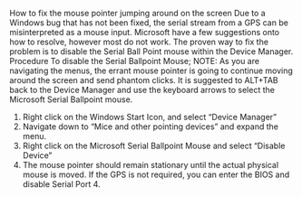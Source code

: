 How to fix the mouse pointer jumping around on the screen 
Due to a Windows bug that has not been fixed, the serial stream from a GPS can be misinterpreted 
as a mouse input. 
Microsoft have a few suggestions onto how to resolve, however most do not work. 
The proven way to fix the problem is to disable the Serial Ball Point mouse within the Device 
Manager. 
Procedure 
To disable the Serial Ballpoint Mouse; 
NOTE: As you are navigating the menus, the errant mouse pointer is going to continue moving 
around the screen and send phantom clicks. It is suggested to ALT+TAB back to the Device Manager 
and use the keyboard arrows to select the Microsoft Serial Ballpoint mouse. 
1. Right click on the Windows Start Icon, and select “Device Manager” 
2. Navigate down to “Mice and other pointing devices” and expand the menu. 
3. Right click on the Microsoft Serial Ballpoint Mouse and select “Disable Device” 
4. The mouse pointer should remain stationary until the actual physical mouse is moved. 
If the GPS is not required, you can enter the BIOS and disable Serial Port 4.
